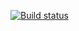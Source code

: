 [![Build status](https://ci.appveyor.com/api/projects/status/ft00fake2rhd3s3k?svg=true)](https://ci.appveyor.com/project/mralexdyupin/statetest)